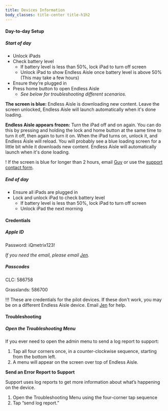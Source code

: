 ```yaml
---
title: Devices Information
body_classes: title-center title-h1h2
---
```


#### Day-to-day Setup

##### Start of day
* Unlock iPads
* Check battery level
    * If battery level is less than 50%, lock iPad to turn off screen
    * Unlock iPad to show Endless Aisle once battery level is above 50% (This may take a few hours)
* Ensure they’re plugged in
* Press home button to open Endless Aisle
    * _See below for troubleshooting different scenarios._

**The screen is blue:**
Endless Aisle is downloading new content. Leave the screen unlocked, Endless Aisle will launch automatically when it's done loading.

**Endless Aisle appears frozen:**
Turn the iPad off and on again. You can do this by pressing and holding the lock and home button at the same time to turn it off, then again to turn it on.
When the iPad turns on, unlock it, and Endless Aisle will reload. You will probably see a blue loading screen for a little bit while it downloads new content. Endless Aisle will automatically launch when it's done loading.

! If the screen is blue for longer than 2 hours, email [Guy](mailto:guyb@iqmetrix.com) or use the [support contact form](/contact).

##### End of day
* Ensure all iPads are plugged in
* Lock and unlock iPad to check battery level
    * If battery level is less than 50%, lock iPad to turn off screen
    * Unlock iPad the next morning


#### Credentials

##### Apple ID
Password: iQmetrix123!

_If you need the email, please email [Jen](mailto:jenniferg@iqmetrix.com)._

##### Passcodes
CLC: 586758

Grasslands: 586700

!!! These are credentials for the pilot devices. If these don't work, you may be on a different Endless Aisle device. Email [Jen](mailto:jenniferg@iqmetrix.com) for help.

#### Troubleshooting

##### Open the Troubleshooting Menu

If you ever need to open the admin menu to send a log report to support: 
1. Tap all four corners once, in a counter-clockwise sequence, starting from the bottom left.
2. A menu will appear on the screen over top of Endless Aisle.

**Send an Error Report to Support**

Support uses log reports to get more information about what’s happening on the device.
1. Open the Troubleshooting Menu using the four-corner tap sequence
2. Tap “send log report.”
